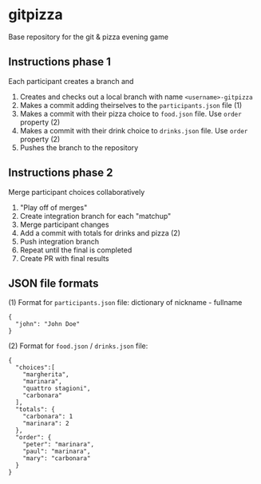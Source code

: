 # gitpizza

Base repository for the git & pizza evening game

## Instructions phase 1

Each participant creates a branch and
1. Creates and checks out a local branch with name `<username>-gitpizza`
1. Makes a commit adding theirselves to the `participants.json` file (1)
1. Makes a commit with their pizza choice to `food.json` file. Use `order` property (2)
1. Makes a commit with their drink choice to `drinks.json` file. Use `order` property (2)
1. Pushes the branch to the repository

## Instructions phase 2

Merge participant choices collaboratively

1. "Play off of merges"
1. Create integration branch for each "matchup"
1. Merge participant changes
1. Add a commit with totals for drinks and pizza (2)
1. Push integration branch
1. Repeat until the final is completed
1. Create PR with final results


## JSON file formats

(1) Format for `participants.json` file: dictionary of nickname - fullname

```
{
  "john": "John Doe"
}
```

(2) Format for `food.json` / `drinks.json` file:
```
{
  "choices":[
    "margherita",
    "marinara",
    "quattro stagioni",
    "carbonara"
  ],
  "totals": {
    "carbonara": 1
    "marinara": 2
  },
  "order": {
    "peter": "marinara",
    "paul": "marinara",
    "mary": "carbonara"
  }
}
```

